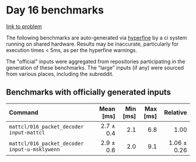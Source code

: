 # Day 16 benchmarks

[link to problem](http://adventofcode.com/2021/day/16)

The following benchmarks are auto-generated via [hyperfine](https://github.com/sharkdp/hyperfine) by a ci system running on shared hardware. Results may be inaccurate, particularly for execution times < 5ms, as per the hyperfine warnings.

The "official" inputs were aggregated from repositories participating in the generation of these benchmarks. The "large" inputs (if any) were sourced from various places, including the subreddit.

## Benchmarks with officially generated inputs
| Command | Mean [ms] | Min [ms] | Max [ms] | Relative |
|:---|---:|---:|---:|---:|
| `mattcl/016_packet_decoder input-mattcl` | 2.7 ± 0.4 | 2.1 | 6.8 | 1.00 |
| `mattcl/016_packet_decoder input-u-msklywenn` | 2.9 ± 0.6 | 2.0 | 9.1 | 1.06 ± 0.26 |
